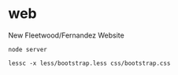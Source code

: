 web
===

New Fleetwood/Fernandez Website

```
node server
```

```
lessc -x less/bootstrap.less css/bootstrap.css
```
